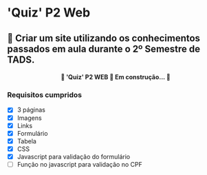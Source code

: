 # 'Quiz' P2 Web
## 🚀 Criar um site utilizando os conhecimentos passados em aula durante o 2º Semestre de TADS.

<h4 align="center"> 
	🚧  'Quiz' P2 WEB 🚀 Em construção...  🚧
</h4>

### Requisitos cumpridos
- [x] 3 páginas
- [x] Imagens
- [x] Links
- [x] Formulário
- [x] Tabela
- [x] CSS
- [x] Javascript para validação do formulário
- [ ] Função no javascript para validação no CPF